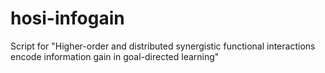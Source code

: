 # hosi-infogain
Script for "Higher-order and distributed synergistic functional interactions encode information gain in goal-directed learning"
